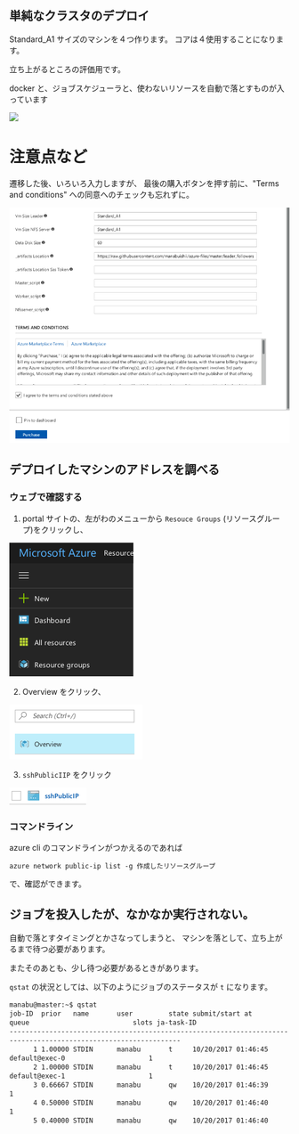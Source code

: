 

## 単純なクラスタのデプロイ

Standard_A1 サイズのマシンを４つ作ります。
コアは４使用することになります。

立ち上がるところの評価用です。


docker と、ジョブスケジューラと、使わないリソースを自動で落とすものが入っています

<a href="https://portal.azure.com/#create/Microsoft.Template/uri/https%3A%2F%2Fraw.githubusercontent.com%2Fmanabuishii%2Fazure-files%2Fmaster%2Fsmall_set%2Fazuredeploy.json" target="_blank">
    <img src="http://azuredeploy.net/deploybutton.png"/>
</a>

# 注意点など

遷移した後、いろいろ入力しますが、
最後の購入ボタンを押す前に、"Terms and conditions" への同意へのチェックも忘れずに。

![Terms and conditions](./images/termsandconditions.png "Terms and Conditions image")


## デプロイしたマシンのアドレスを調べる

### ウェブで確認する

1. portal サイトの、左がわのメニューから `Resouce Groups` (リソースグループ)をクリックし、

![Resource Groups](./images/resourcegroups.png "Resource Groups image")

2. Overview をクリック、

![Overview](./images/overview.png "Overview image")

3. `sshPublicIIP` をクリック

![Public IP](./images/publicip.png "Public IP image")


### コマンドライン


azure cli のコマンドラインがつかえるのであれば

```
azure network public-ip list -g 作成したリソースグループ
```

で、確認ができます。



## ジョブを投入したが、なかなか実行されない。

自動で落とすタイミングとかさなってしまうと、
マシンを落として、立ち上がるまで待つ必要があります。

またそのあとも、少し待つ必要があるときがあります。

`qstat` の状況としては、以下のようにジョブのステータスが `t` になります。

```
manabu@master:~$ qstat
job-ID  prior   name       user         state submit/start at     queue                          slots ja-task-ID 
-----------------------------------------------------------------------------------------------------------------
      1 1.00000 STDIN      manabu       t     10/20/2017 01:46:45 default@exec-0                     1        
      2 1.00000 STDIN      manabu       t     10/20/2017 01:46:45 default@exec-1                     1        
      3 0.66667 STDIN      manabu       qw    10/20/2017 01:46:39                                    1        
      4 0.50000 STDIN      manabu       qw    10/20/2017 01:46:40                                    1        
      5 0.40000 STDIN      manabu       qw    10/20/2017 01:46:40   
```